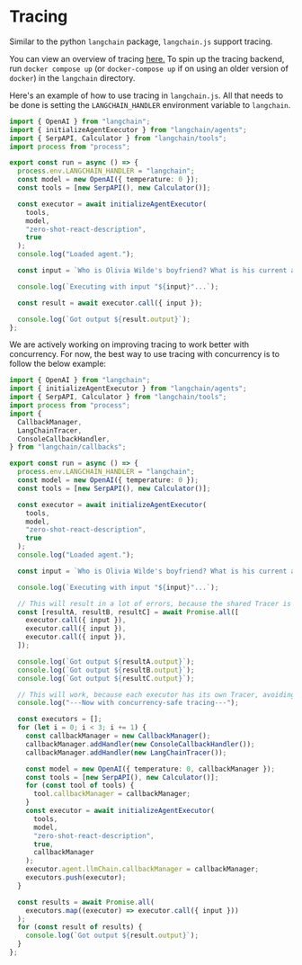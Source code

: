 # Tracing

Similar to the python `langchain` package, `langchain.js` support tracing.

You can view an overview of tracing [here.](https://langchain.readthedocs.io/en/latest/tracing.html)
To spin up the tracing backend, run `docker compose up` (or `docker-compose up` if on using an older version of `docker`) in the `langchain` directory.

Here's an example of how to use tracing in `langchain.js`. All that needs to be done is setting the `LANGCHAIN_HANDLER` environment variable to `langchain`.

```typescript
import { OpenAI } from "langchain";
import { initializeAgentExecutor } from "langchain/agents";
import { SerpAPI, Calculator } from "langchain/tools";
import process from "process";

export const run = async () => {
  process.env.LANGCHAIN_HANDLER = "langchain";
  const model = new OpenAI({ temperature: 0 });
  const tools = [new SerpAPI(), new Calculator()];

  const executor = await initializeAgentExecutor(
    tools,
    model,
    "zero-shot-react-description",
    true
  );
  console.log("Loaded agent.");

  const input = `Who is Olivia Wilde's boyfriend? What is his current age raised to the 0.23 power?`;

  console.log(`Executing with input "${input}"...`);

  const result = await executor.call({ input });

  console.log(`Got output ${result.output}`);
};
```

We are actively working on improving tracing to work better with concurrency. For now, the best way to use tracing with concurrency is to follow the below example:

```typescript
import { OpenAI } from "langchain";
import { initializeAgentExecutor } from "langchain/agents";
import { SerpAPI, Calculator } from "langchain/tools";
import process from "process";
import {
  CallbackManager,
  LangChainTracer,
  ConsoleCallbackHandler,
} from "langchain/callbacks";

export const run = async () => {
  process.env.LANGCHAIN_HANDLER = "langchain";
  const model = new OpenAI({ temperature: 0 });
  const tools = [new SerpAPI(), new Calculator()];

  const executor = await initializeAgentExecutor(
    tools,
    model,
    "zero-shot-react-description",
    true
  );
  console.log("Loaded agent.");

  const input = `Who is Olivia Wilde's boyfriend? What is his current age raised to the 0.23 power?`;

  console.log(`Executing with input "${input}"...`);

  // This will result in a lot of errors, because the shared Tracer is not concurrency-safe.
  const [resultA, resultB, resultC] = await Promise.all([
    executor.call({ input }),
    executor.call({ input }),
    executor.call({ input }),
  ]);

  console.log(`Got output ${resultA.output}`);
  console.log(`Got output ${resultB.output}`);
  console.log(`Got output ${resultC.output}`);

  // This will work, because each executor has its own Tracer, avoiding concurrency issues.
  console.log("---Now with concurrency-safe tracing---");

  const executors = [];
  for (let i = 0; i < 3; i += 1) {
    const callbackManager = new CallbackManager();
    callbackManager.addHandler(new ConsoleCallbackHandler());
    callbackManager.addHandler(new LangChainTracer());

    const model = new OpenAI({ temperature: 0, callbackManager });
    const tools = [new SerpAPI(), new Calculator()];
    for (const tool of tools) {
      tool.callbackManager = callbackManager;
    }
    const executor = await initializeAgentExecutor(
      tools,
      model,
      "zero-shot-react-description",
      true,
      callbackManager
    );
    executor.agent.llmChain.callbackManager = callbackManager;
    executors.push(executor);
  }

  const results = await Promise.all(
    executors.map((executor) => executor.call({ input }))
  );
  for (const result of results) {
    console.log(`Got output ${result.output}`);
  }
};
```
